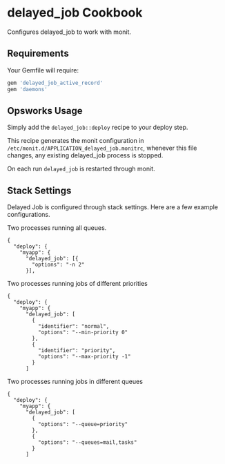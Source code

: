 delayed_job Cookbook
====================
Configures delayed_job to work with monit.

Requirements
------------

Your Gemfile will require:

```ruby
gem 'delayed_job_active_record'
gem 'daemons'
```


Opsworks Usage
--------------

Simply add the `delayed_job::deploy` recipe to your deploy step.

This recipe generates the monit configuration in
`/etc/monit.d/APPLICATION_delayed_job.monitrc`, whenever this file changes, any
existing delayed_job process is stopped.

On each run `delayed_job` is restarted through monit.

Stack Settings
--------------

Delayed Job is configured through stack settings. Here are a few example
configurations.

Two processes running all queues.

```
{
  "deploy": {
    "myapp": {
      "delayed_job": [{
        "options": "-n 2"
      }],
```

Two processes running jobs of different priorities

```
{
  "deploy": {
    "myapp": {
      "delayed_job": [
        {
          "identifier": "normal",
          "options": "--min-priority 0"
        },
        {
          "identifier": "priority",
          "options": "--max-priority -1"
        }
      ]
```


Two processes running jobs in different queues

```
{
  "deploy": {
    "myapp": {
      "delayed_job": [
        {
          "options": "--queue=priority"
        },
        {
          "options": "--queues=mail,tasks"
        }
      ]
```
